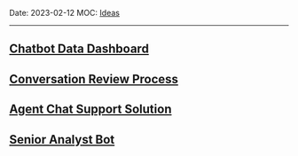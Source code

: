 Date: 2023-02-12
MOC: [Ideas](Ideas.md)

---
## [Chatbot Data Dashboard](../2.%20Notes/Ideas/Chatbot%20Data%20Dashboard.md)
## [Conversation Review Process](../2.%20Notes/Ideas/Conversation%20Review%20Process.md)
## [Agent Chat Support Solution](../2.%20Notes/Ideas/Agent%20Chat%20Support%20Solution.md)
## [Senior Analyst Bot](../2.%20Notes/Ideas/Senior%20Analyst%20Bot.md)
